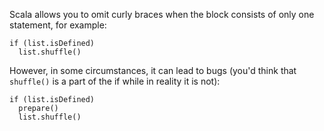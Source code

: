 Scala allows you to omit curly braces when the block consists of only one statement, for example:

    if (list.isDefined)
      list.shuffle()

However, in some circumstances, it can lead to bugs (you'd think that `shuffle()` is a part of the if while in reality it is not):

    if (list.isDefined)
      prepare()
      list.shuffle()
      